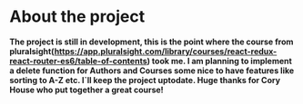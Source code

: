 # About the project

**The project is still in development, this is the point where the course from pluralsight(https://app.pluralsight.com/library/courses/react-redux-react-router-es6/table-of-contents) took me. I am planning to implement a delete function for Authors and Courses some nice to have features like sorting to A-Z etc. I`ll keep the project uptodate.
Huge thanks for Cory House who put together a great course!**
